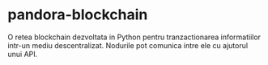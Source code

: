 # pandora-blockchain
O retea blockchain dezvoltata in Python pentru tranzactionarea informatiilor intr-un mediu descentralizat. Nodurile pot comunica intre ele cu ajutorul unui API.

